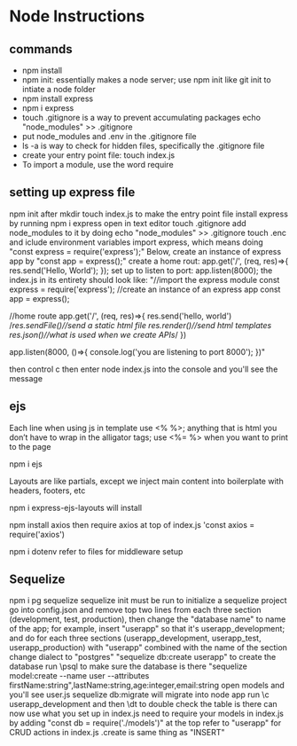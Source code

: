 # Node Instructions

## commands

- npm install
- npm init: essentially makes a node server; use npm init like git init to intiate a node folder
- npm install express
- npm i express
- touch .gitignore is a way to prevent accumulating packages
  echo "node_modules" >> .gitignore
- put node_modules and .env in the .gitignore file
- ls -a is way to check for hidden files, specifically the .gitignore file
- create your entry point file: touch index.js
- To import a module, use the word require

## setting up express file

npm init after mkdir
touch index.js to make the entry point file
install express by running npm i express
open in text editor
touch .gitignore
add node_modules to it by doing echo "node_modules" >> .gitignore
touch .enc and iclude environment variables
import express, which means doing "const express = require('express');" Below, create an instance of express app by "const app = express();"
create a home rout: app.get('/', (req, res)=>{
res.send('Hello, World');
});
set up to listen to port: app.listen(8000);
the index.js in its entirety should look like:
"//import the express module
const express = require('express');
//create an instance of an express app
const app = express();

//home route
app.get('/', (req, res)=>{
res.send('hello, world')
/_res.sendFile()//send a static html file
res.render()//send html templates
res.json()//what is used when we create APIs_/
})

app.listen(8000, ()=>{
console.log('you are listening to port 8000');
})"

then control c
then enter node index.js into the console and you'll see the message

## ejs

Each line when using js in template use <% %>; anything that is html you don’t have to wrap in the alligator tags; use <%= %> when you want to print to the page

npm i ejs

Layouts are like partials, except we inject main content into boilerplate with headers, footers, etc

npm i express-ejs-layouts will install

npm install axios
then require axios at top of index.js 'const axios = require('axios')

npm i dotenv
refer to files for middleware setup

## Sequelize

npm i pg sequelize
sequelize init must be run to initialize a sequelize project
go into config.json and remove top two lines from each three section (development, test, production), then change the "database name" to name of the app; for example, insert "userapp" so that it's userapp_development; and do for each three sections (userapp_development, userapp_test, userapp_production) with "userapp" combined with the name of the section
change dialect to "postgres"
"sequelize db:create userapp" to create the database
run \psql to make sure the database is there
"sequelize model:create --name user --attributes firstName:string",lastName:string,age:integer,email:string
open models and you'll see user.js
sequelize db:migrate will migrate into node app
run \c userapp_development and then \dt to double check the table is there
can now use what you set up in index.js
need to require your models in index.js by adding "const db = require('./models')" at the top
refer to "userapp" for CRUD actions in index.js
.create is same thing as "INSERT"
